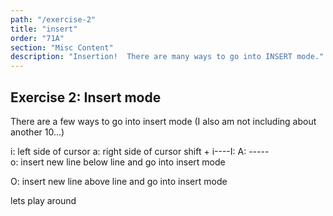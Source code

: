 ```yaml
---
path: "/exercise-2"
title: "insert"
order: "71A"
section: "Misc Content"
description: "Insertion!  There are many ways to go into INSERT mode."
---
```


## Exercise 2: Insert mode
There are a few ways to go into insert mode (I also am not including about
another 10...)

i: left side of cursor
a: right side of cursor
  shift + i----I: 
  A: -----           
o: insert new line below line and go into insert mode


O: insert new line above line and go into insert mode

lets play around


